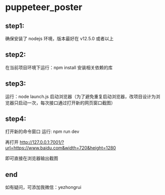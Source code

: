 # puppeteer_poster
## step1:
确保安装了 nodejs 环境，版本最好在 v12.5.0 或者以上
## step2:
在当前项目环境下运行：npm install
安装相关依赖的库
## step3:
运行：node launch.js
启动浏览器（为了避免重复启动浏览器，改项目设计为浏览器只启动一次，每次接口通过打开新的网页窗口截图）
## step4:
打开新的命令窗口
运行: npm run dev

再打开 http://127.0.0.1:7001/?url=https://www.baidu.com&width=720&height=1280

即可直接在浏览器输出截图

## end
如有疑问，可添加我微信：yezhongrui